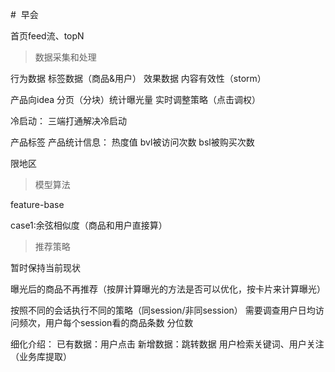 #  早会


首页feed流、topN
> 数据采集和处理

行为数据
标签数据（商品&用户）
效果数据
内容有效性（storm）

产品向idea
分页（分块）统计曝光量
实时调整策略（点击调权）

冷启动：
三端打通解决冷启动



产品标签
产品统计信息：
热度值
bvl被访问次数
bsl被购买次数


限地区



> 模型算法

feature-base

case1:余弦相似度（商品和用户直接算）



> 推荐策略

暂时保持当前现状



曝光后的商品不再推荐（按屏计算曝光的方法是否可以优化，按卡片来计算曝光）

按照不同的会话执行不同的策略（同session/非同session）
需要调查用户日均访问频次，用户每个session看的商品条数 分位数


细化介绍：
已有数据：用户点击
新增数据：跳转数据
用户检索关键词、用户关注（业务库提取）

